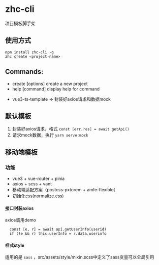 # zhc-cli
项目模板脚手架

## 使用方式
```
npm install zhc-cli -g
zhc create <project-name>
```

## Commands:
-  create [options] <app-name>  create a new project
-  help [command]               display help for command

* vue3-ts-template => 封装好axios请求和数据mock

## 默认模板

1. 封装好axios请求，格式 `const [err,res] = await getApi()`
2. 请求mock数据，执行 `yarn serve:mock`

## 移动端模板

### 功能
- vue3 + vue-router + pinia
- axios + scss + vant
- 移动端适配方案（postcss-pxtorem + amfe-flexible）
- 初始化css(normalize.css)


#### 接口封装axios
axios调用demo
```
  const [e, r] = await api.getUserInfo(userid)
  if (!e && r) this.userInfo = r.data.userinfo
```

#### 样式style
适用的是 `sass` ，src/assets/style/mixin.scss中定义了sass变量可以全局引用